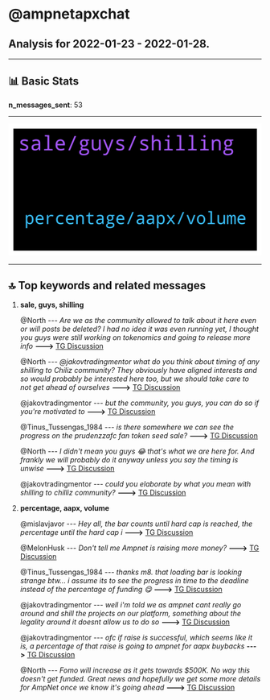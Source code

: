 # **@ampnetapxchat**
 ## Analysis for **2022-01-23** - **2022-01-28**.

---

## 📊 **Basic Stats**

**n_messages_sent**: 53

---
![wordcloud](ampnetapxchat_5Days_wordcloud.png)

---


## 🔝 **Top keywords and related messages**

1. **sale, guys, shilling**

    @North --- *Are we as the community allowed to talk about it here even or will posts be deleted? I had no idea it was even running yet, I thought you guys were still working on tokenomics and going to release more info* **--->** [TG Discussion](https://t.me/ampnetapxchat/36740)

    @North --- *@jakovtradingmentor what do you think about timing of any shilling to Chiliz community? They obviously have aligned interests and so would probably be interested here too, but we should take care to not get ahead of ourselves* **--->** [TG Discussion](https://t.me/ampnetapxchat/36775)

    @jakovtradingmentor --- *but the community, you guys, you can do so if you're motivated to* **--->** [TG Discussion](https://t.me/ampnetapxchat/36780)

    @Tinus_Tussengas_1984 --- *is there somewhere we can see the progress on the prudenzzafc fan token seed sale?* **--->** [TG Discussion](https://t.me/ampnetapxchat/36828)

    @North --- *I didn't mean you guys 😂 that's what we are here for. And frankly we will probably do it anyway unless you say the timing is unwise* **--->** [TG Discussion](https://t.me/ampnetapxchat/36781)

    @jakovtradingmentor --- *could you elaborate by what you mean with shilling to chilliz community?* **--->** [TG Discussion](https://t.me/ampnetapxchat/36776)

2. **percentage, aapx, volume**

    @mislavjavor --- *Hey all, the bar counts until hard cap is reached, the percentage until the hard cap i* **--->** [TG Discussion](https://t.me/ampnetapxchat/36808)

    @MelonHusk --- *Don't tell me Ampnet is raising more money?* **--->** [TG Discussion](https://t.me/ampnetapxchat/36814)

    @Tinus_Tussengas_1984 --- *thanks m8. that loading bar is looking strange btw... i assume its to see the progress in time to the deadline instead of the percentage of funding 😋* **--->** [TG Discussion](https://t.me/ampnetapxchat/36806)

    @jakovtradingmentor --- *well i'm told we as ampnet cant really go around and shill the projects on our platform, something about the legality around it doesnt allow us to do so* **--->** [TG Discussion](https://t.me/ampnetapxchat/36779)

    @jakovtradingmentor --- *ofc if raise is successful, which seems like it is, a percentage of that raise is going to ampnet for aapx buybacks* **--->** [TG Discussion](https://t.me/ampnetapxchat/36817)

    @North --- *Fomo will increase as it gets towards  $500K. No way this doesn't get funded. Great news and hopefully we get some more details for AmpNet once we know it's going ahead* **--->** [TG Discussion](https://t.me/ampnetapxchat/36773)

